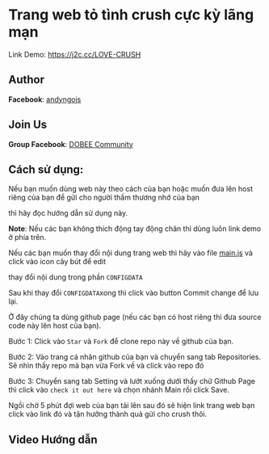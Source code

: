 # Trang web tỏ tình crush cực kỳ lãng mạn 

Link Demo: https://j2c.cc/LOVE-CRUSH

## Author

**Facebook**: <a href="http://fb.com/dn279">andyngojs</a>

## Join Us

**Group Facebook**:  <a href="https://fb.com/groups/dobeeteam.community">DOBEE Community</a>

## Cách sử dụng: 

Nếu bạn muốn dùng web này theo cách của bạn hoặc muốn đưa lên host riêng của bạn để gửi cho người thầm thương nhớ của bạn 

thì hãy đọc hướng dẫn sử dụng này.

**Note**: Nếu các bạn không thích động tay động chân thì dùng luôn link demo ở phía trên.

Nếu các bạn muốn thay đổi nội dung trang web thì hãy vào file <a href="./assets/js/main.js" >main.js</a> và click vào icon cây bút để edit 

thay đổi nội dung trong phần `CONFIGDATA`

Sau khi thay đổi `CONFIGDATA`xong thì click vào button Commit change để lưu lại.

Ở đây chúng ta dùng github page (nếu các bạn có host riêng thì đưa source code này lên host của bạn).

Bước 1: Click vào `Star` và `Fork` để clone repo này về github của bạn.

Bước 2: Vào trang cá nhân github của bạn và chuyển sang tab Repositories. Sẽ nhìn thấy repo mà bạn vừa Fork về và click vào repo đó

Bước 3: Chuyển sang tab Setting và lướt xuống dưới thấy chữ Github Page thì click vào `check it out here` và chọn nhánh Main rồi click Save.

Ngồi chờ 5 phút đợi web của bạn tải lên sau đó sẽ hiện link trang web bạn click vào link đó và tận hưởng thành quả gửi cho crush thôi.


## Video Hướng dẫn